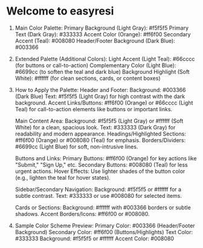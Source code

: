 # Welcome to easyresi

<!-- Colour Palette Notes -->

1. Main Color Palette:
   Primary Background (Light Gray): #f5f5f5
   Primary Text (Dark Gray): #333333
   Accent Color (Orange): #ff6f00
   Secondary Accent (Teal): #008080
   Header/Footer Background (Dark Blue): #003366

2. Extended Palette (Additional Colors):
   Light Accent (Light Teal): #66cccc (for buttons or call-to-action)
   Complementary Color (Light Blue): #6699cc (to soften the teal and dark blue)
   Background Highlight (Soft White): #ffffff (for clean sections, cards, or content boxes)

3. How to Apply the Palette:
   Header and Footer:
   Background: #003366 (Dark Blue)
   Text: #f5f5f5 (Light Gray) for high contrast with the dark background.
   Accent Links/Buttons: #ff6f00 (Orange) or #66cccc (Light Teal) for call-to-action elements like buttons or important links.

   Main Content Area:
   Background: #f5f5f5 (Light Gray) or #ffffff (Soft White) for a clean, spacious look.
   Text: #333333 (Dark Gray) for readability and modern appearance.
   Headings/Highlighted Sections: #ff6f00 (Orange) or #008080 (Teal) for emphasis.
   Borders/Dividers: #6699cc (Light Blue) for soft, non-intrusive lines.

   Buttons and Links:
   Primary Buttons: #ff6f00 (Orange) for key actions like "Submit," "Sign Up," etc.
   Secondary Buttons: #008080 (Teal) for less urgent actions.
   Hover Effects: Use lighter shades of the button color (e.g., lighten the teal for hover states).

   Sidebar/Secondary Navigation:
   Background: #f5f5f5 or #ffffff for a subtle contrast.
   Text: #333333 or use #008080 for selected items.

   Cards or Sections:
   Background: #ffffff with #003366 borders or subtle shadows.
   Accent Borders/Icons: #ff6f00 or #008080.

4. Sample Color Scheme Preview:
   Primary Color: #003366 (Header/Footer Background)
   Secondary Color: #ff6f00 (Buttons/Highlights)
   Text Color: #333333
   Background: #f5f5f5 or #ffffff
   Accent Color: #008080
